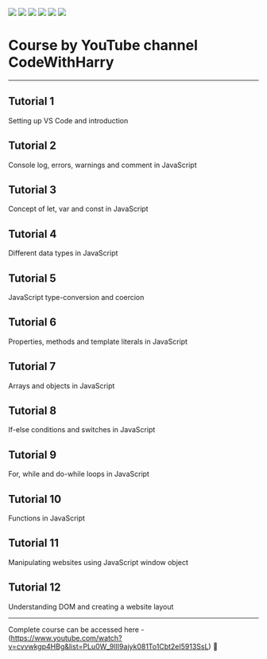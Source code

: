 ![](https://img.shields.io/badge/git-fff7f8?colorA=faf0f0&colorB=db4823&style=for-the-badge&logo=git)
![](https://img.shields.io/badge/github-fff7f8?colorA=080808&colorB=8a8a8a&style=for-the-badge&logo=github)
![](https://img.shields.io/badge/for-you-099450?colorA=80bf69&colorB=099450&style=for-the-badge)
![](https://img.shields.io/badge/check_it-out-bee5ed?colorA=37b6bd&colorB=3c9bb5&style=for-the-badge)
![](https://img.shields.io/badge/made_with-C-bee5ed?colorA=f5e856&colorB=ffa526&style=for-the-badge)
![](https://img.shields.io/badge/visual_studio_code-1.47.3-181717?colorA=5094cc&style=for-the-badge&logo=visual-studio-code)
# Course by YouTube channel CodeWithHarry 
---
## Tutorial 1
Setting up VS Code and introduction
## Tutorial 2
Console log, errors, warnings and comment in JavaScript
## Tutorial 3
Concept of let, var and const in JavaScript
## Tutorial 4
Different data types in JavaScript
## Tutorial 5
JavaScript type-conversion and coercion
## Tutorial 6
Properties, methods and template literals in JavaScript
## Tutorial 7
Arrays and objects in JavaScript
## Tutorial 8
If-else conditions and switches in JavaScript
## Tutorial 9
For, while and do-while loops in JavaScript
## Tutorial 10
Functions in JavaScript
## Tutorial 11
Manipulating websites using JavaScript window object
## Tutorial 12
Understanding DOM and creating a website layout

***
Complete course can be accessed here - <br>(https://www.youtube.com/watch?v=cvvwkgp4HBg&list=PLu0W_9lII9ajyk081To1Cbt2eI5913SsL) :link:
